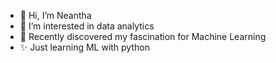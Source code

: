 - 👋 Hi, I’m Neantha
- 👀 I’m interested in data analytics
- 🌱 Recently discovered my fascination for Machine Learning
- ✨ Just learning ML with python 


<!---
nvaz2/nvaz2 is a ✨ special ✨ repository because its `README.md` (this file) appears on your GitHub profile.
You can click the Preview link to take a look at your changes.
--->
